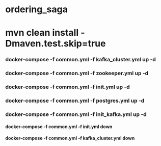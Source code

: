 
# ordering_saga
# mvn clean install -Dmaven.test.skip=true


### docker-compose  -f common.yml  -f kafka_cluster.yml up -d
### docker-compose  -f common.yml  -f zookeeper.yml up -d
### docker-compose  -f common.yml  -f init.yml up -d
### docker-compose  -f common.yml  -f postgres.yml up -d
### docker-compose  -f common.yml  -f init_kafka.yml up -d


#### docker-compose  -f common.yml  -f init.yml down
#### docker-compose  -f common.yml  -f kafka_cluster.yml down

